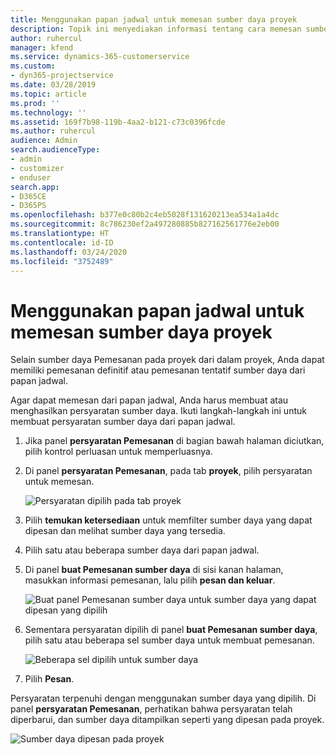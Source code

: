```yaml
---
title: Menggunakan papan jadwal untuk memesan sumber daya proyek
description: Topik ini menyediakan informasi tentang cara memesan sumber daya.
author: ruhercul
manager: kfend
ms.service: dynamics-365-customerservice
ms.custom:
- dyn365-projectservice
ms.date: 03/28/2019
ms.topic: article
ms.prod: ''
ms.technology: ''
ms.assetid: 169f7b98-119b-4aa2-b121-c73c0396fcde
ms.author: ruhercul
audience: Admin
search.audienceType:
- admin
- customizer
- enduser
search.app:
- D365CE
- D365PS
ms.openlocfilehash: b377e0c80b2c4eb5028f131620213ea534a1a4dc
ms.sourcegitcommit: 8c786230ef2a497280885b827162561776e2eb00
ms.translationtype: HT
ms.contentlocale: id-ID
ms.lasthandoff: 03/24/2020
ms.locfileid: "3752489"
---
```

# <a name="use-the-schedule-board-to-book-project-resources"></a>Menggunakan papan jadwal untuk memesan sumber daya proyek

Selain sumber daya Pemesanan pada proyek dari dalam proyek, Anda dapat memiliki pemesanan definitif atau pemesanan tentatif sumber daya dari papan jadwal.

Agar dapat memesan dari papan jadwal, Anda harus membuat atau menghasilkan persyaratan sumber daya. Ikuti langkah-langkah ini untuk membuat persyaratan sumber daya dari papan jadwal.

1. Jika panel **persyaratan Pemesanan** di bagian bawah halaman diciutkan, pilih kontrol perluasan untuk memperluasnya.
2. Di panel **persyaratan Pemesanan**, pada tab **proyek**, pilih persyaratan untuk memesan.

    ![Persyaratan dipilih pada tab proyek](media/Resource-Management-image73.png)

3. Pilih **temukan ketersediaan** untuk memfilter sumber daya yang dapat dipesan dan melihat sumber daya yang tersedia. 
4. Pilih satu atau beberapa sumber daya dari papan jadwal. 
5. Di panel **buat Pemesanan sumber daya** di sisi kanan halaman, masukkan informasi pemesanan, lalu pilih **pesan dan keluar**.

    ![Buat panel Pemesanan sumber daya untuk sumber daya yang dapat dipesan yang dipilih](media/Resource-Management-image74.png)

6. Sementara persyaratan dipilih di panel **buat Pemesanan sumber daya**, pilih satu atau beberapa sel sumber daya untuk membuat pemesanan.

    ![Beberapa sel dipilih untuk sumber daya](media/Resource-Management-image75.png)

7. Pilih **Pesan**.

Persyaratan terpenuhi dengan menggunakan sumber daya yang dipilih. Di panel **persyaratan Pemesanan**, perhatikan bahwa persyaratan telah diperbarui, dan sumber daya ditampilkan seperti yang dipesan pada proyek.

![Sumber daya dipesan pada proyek](media/Resource-Management-image76.png)
